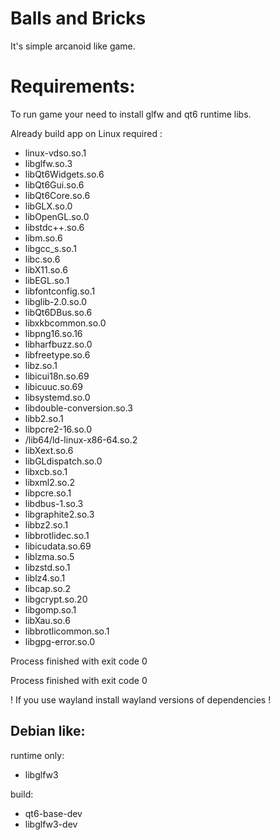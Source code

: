 
# Balls and Bricks
 It's simple arcanoid like game. 





# Requirements:

To run game your need to install glfw and qt6 runtime libs.

Already build app on Linux required :
* linux-vdso.so.1
* libglfw.so.3
* libQt6Widgets.so.6
* libQt6Gui.so.6
* libQt6Core.so.6
* libGLX.so.0
* libOpenGL.so.0
* libstdc++.so.6
* libm.so.6
* libgcc_s.so.1
* libc.so.6
* libX11.so.6
* libEGL.so.1
* libfontconfig.so.1
* libglib-2.0.so.0
* libQt6DBus.so.6
* libxkbcommon.so.0
* libpng16.so.16
* libharfbuzz.so.0
* libfreetype.so.6
* libz.so.1
* libicui18n.so.69
* libicuuc.so.69
* libsystemd.so.0
* libdouble-conversion.so.3
* libb2.so.1
* libpcre2-16.so.0
* /lib64/ld-linux-x86-64.so.2
* libXext.so.6
* libGLdispatch.so.0
* libxcb.so.1
* libxml2.so.2
* libpcre.so.1
* libdbus-1.so.3
* libgraphite2.so.3
* libbz2.so.1
* libbrotlidec.so.1
* libicudata.so.69
* liblzma.so.5
* libzstd.so.1
* liblz4.so.1
* libcap.so.2
* libgcrypt.so.20
* libgomp.so.1
* libXau.so.6
* libbrotlicommon.so.1
* libgpg-error.so.0

Process finished with exit code 0


Process finished with exit code 0


! If you use wayland install wayland versions of dependencies !
## Debian like: 

runtime only:
* libglfw3

build:
* qt6-base-dev
* libglfw3-dev
